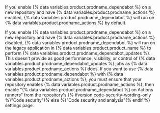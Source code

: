 If you enable {% data variables.product.prodname_dependabot %} on a new repository and have {% data variables.product.prodname_actions %} enabled, {% data variables.product.prodname_dependabot %} will run on {% data variables.product.prodname_actions %} by default.

If you enable {% data variables.product.prodname_dependabot %} on a new repository and have {% data variables.product.prodname_actions %} disabled, {% data variables.product.prodname_dependabot %} will run on the legacy application in {% data variables.product.product_name %} to perform {% data variables.product.prodname_dependabot_updates %}. This doesn't provide as good performance, visibility, or control of {% data variables.product.prodname_dependabot_updates %} jobs as {% data variables.product.prodname_actions %} does. If you want to use {% data variables.product.prodname_dependabot %} with {% data variables.product.prodname_actions %}, you must ensure that your repository enables {% data variables.product.prodname_actions %}, then enable "{% data variables.product.prodname_dependabot %} on Actions runners" from the repository's {% ifversion code-security-wording-only %}"Code security"{% else %}"Code security and analysis"{% endif %} settings page.
